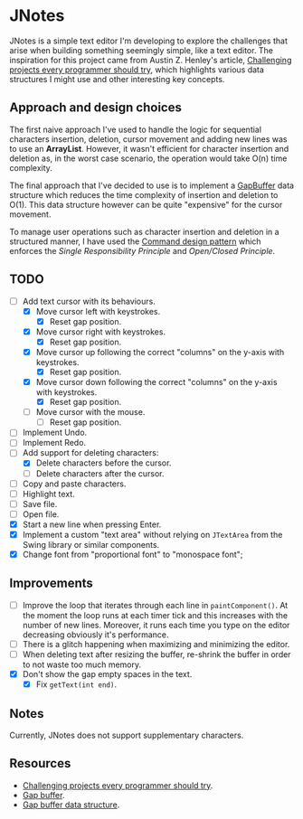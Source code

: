 # JNotes
JNotes is a simple text editor I'm developing to explore the challenges that arise when building something seemingly simple, 
like a text editor. The inspiration for this project came from Austin Z. Henley's article,
[Challenging projects every programmer should try](https://austinhenley.com/blog/challengingprojects.html), which highlights various data structures I might use and other
interesting key concepts.

## Approach and design choices
The first naive approach I've used to handle the logic for sequential characters insertion, deletion, cursor movement
and adding new lines was to use an **ArrayList**. However, it wasn't efficient for character insertion and deletion as, 
in the worst case scenario, the operation would take O(n) time complexity. 

The final approach that I've decided to use is to implement a [GapBuffer](https://en.wikipedia.org/wiki/Gap_buffer) data 
structure which reduces the time complexity of insertion and deletion to O(1). This data structure however can be quite 
"expensive" for the cursor movement.

To manage user operations such as character insertion and deletion in a structured manner, I have used 
the [Command design pattern](https://refactoring.guru/design-patterns/command) which enforces the *Single Responsibility Principle*
and *Open/Closed Principle*. 

## TODO
- [ ] Add text cursor with its behaviours.
  - [x] Move cursor left with keystrokes.
    - [x] Reset gap position.
  - [x] Move cursor right with keystrokes.
    - [x] Reset gap position.
  - [x] Move cursor up following the correct "columns" on the y-axis with keystrokes.
    - [x] Reset gap position.
  - [x] Move cursor down following the correct "columns" on the y-axis with keystrokes.
    - [x] Reset gap position.
  - [ ] Move cursor with the mouse.
    - [ ] Reset gap position.
- [ ] Implement Undo.
- [ ] Implement Redo.
- [ ] Add support for deleting characters:
  - [x] Delete characters before the cursor.
  - [ ] Delete characters after the cursor.
- [ ] Copy and paste characters.
- [ ] Highlight text.
- [ ] Save file.
- [ ] Open file.
- [x] Start a new line when pressing Enter.
- [x] Implement a custom "text area" without relying on `JTextArea` from the Swing library or similar components.
- [x] Change font from "proportional font" to "monospace font";

## Improvements
- [ ] Improve the loop that iterates through each line in `paintComponent()`. At the moment the loop runs at each timer tick and this increases with the number of new lines.
    Moreover, it runs each time you type on the editor decreasing obviously it's performance.
- [ ] There is a glitch happening when maximizing and minimizing the editor.
- [ ] When deleting text after resizing the buffer, re-shrink the buffer in order to not waste too much memory.
- [x] Don't show the gap empty spaces in the text.
    - [x] Fix `getText(int end)`.

## Notes
Currently, JNotes does not support supplementary characters.

## Resources
- [Challenging projects every programmer should try](https://austinhenley.com/blog/challengingprojects.html).
- [Gap buffer](https://en.wikipedia.org/wiki/Gap_buffer).
- [Gap buffer data structure](https://www.geeksforgeeks.org/dsa/gap-buffer-data-structure/).